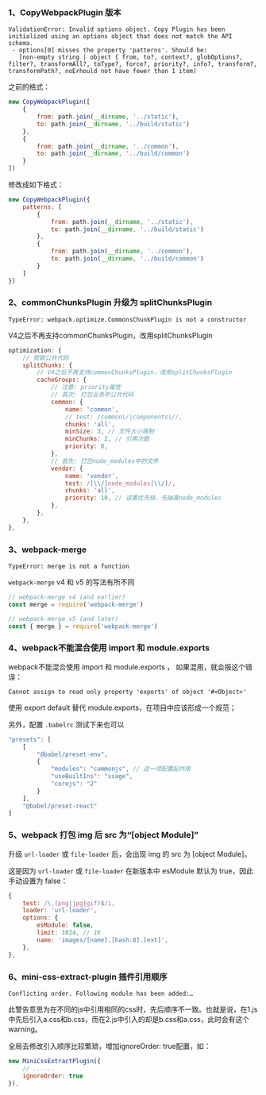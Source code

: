 ### 1、CopyWebpackPlugin 版本
```shell
ValidationError: Invalid options object. Copy Plugin has been initialized using an options object that does not match the API schema.
 - options[0] misses the property 'patterns'. Should be:
   [non-empty string | object { from, to?, context?, globOptions?, filter?, transformAll?, toType?, force?, priority?, info?, transform?, transformPath?, noErhould not have fewer than 1 item)
```
之前的格式：
```js
new CopyWebpackPlugin([
    {
        from: path.join(__dirname, '../static'),
        to: path.join(__dirname, '../build/static')
    },
    {
        from: path.join(__dirname, '../common'),
        to: path.join(__dirname, '../build/common')
    }
])
```

修改成如下格式：
```js
new CopyWebpackPlugin({
    patterns: [
        {
            from: path.join(__dirname, '../static'),
            to: path.join(__dirname, '../build/static')
        },
        {
            from: path.join(__dirname, '../common'),
            to: path.join(__dirname, '../build/common')
        }
    ]
})
```

### 2、commonChunksPlugin 升级为 splitChunksPlugin

```shell
TypeError: webpack.optimize.CommonsChunkPlugin is not a constructor
```

V4之后不再支持commonChunksPlugin，改用splitChunksPlugin

```js
optimization: {
    // 提取公共代码
    splitChunks: {
        // V4之后不再支持commonChunksPlugin，改用splitChunksPlugin
        cacheGroups: {
            // 注意: priority属性
            // 其次: 打包业务中公共代码
            common: {
                name: 'common',
                // test: /common\/|components\//,
                chunks: 'all',
                minSize: 3, // 文件大小限制
                minChunks: 2, // 引用次数
                priority: 0,
            },
            // 首先: 打包node_modules中的文件
            vendor: {
                name: 'vendor',
                test: /[\\/]node_modules[\\/]/,
                chunks: 'all',
                priority: 10, // 设置优先级，先抽离node_modules
            },
        },
    },
},
```

### 3、webpack-merge

```shell
TypeError: merge is not a function
```
`webpack-merge` v4 和 v5 的写法有所不同

```js
// webpack-merge v4 (and earlier)
const merge = require('webpack-merge')  

// webpack-merge v5 (and later)
const { merge } = require('webpack-merge')
```

### 4、webpack不能混合使用 import 和 module.exports

webpack不能混合使用 import 和 module.exports ， 如果混用，就会报这个错误：

```shell
Cannot assign to read only property 'exports' of object '#<Object>'
```

使用 export default 替代 module.exports，在项目中应该形成一个规范；

另外，配置 `.babelrc` 测试下来也可以
```js
"presets": [
    [
        "@babel/preset-env",
        {
            "modules": "commonjs", // 这一项配置起作用
            "useBuiltIns": "usage",
            "corejs": "2"
        }
    ],
    "@babel/preset-react"
]
```


### 5、webpack 打包 img 后 src 为“[object Module]”

升级 `url-loader` 或 `file-loader` 后，会出现 img 的 src 为 [object Module]。

这是因为 `url-loader` 或 `file-loader` 在新版本中 esModule 默认为 true，因此手动设置为 false：
```js
{
    test: /\.(png|jpg|gif)$/i,
    loader: 'url-loader',
    options: {
        esModule: false,
        limit: 1024, // 1K
        name: 'images/[name].[hash:8].[ext]',
    },
},
```


### 6、mini-css-extract-plugin 插件引用顺序

```shell
Conflicting order. Following module has been added:…
```

此警告意思为在不同的js中引用相同的css时，先后顺序不一致。也就是说，在1.js中先后引入a.css和b.css，而在2.js中引入的却是b.css和a.css，此时会有这个warning。

全局去修改引入顺序比较繁琐，增加ignoreOrder: true配置，如：

```js
new MiniCssExtractPlugin({
    // ......
    ignoreOrder: true
}),
```


